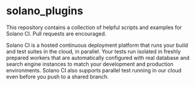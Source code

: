 # solano_plugins

This repository contains a collection of helpful scripts and examples
for Solano CI.  Pull requests are encouraged.

Solano CI is a hosted continuous deployment platform that runs your build
and test suites in the cloud, in parallel.  Your tests run isolated in
freshly prepared workers that are automatically configured with real
database and search engine instances to match your development and
production environments.  Solano CI also supports parallel test running
in our cloud even before you push to a shared branch.
